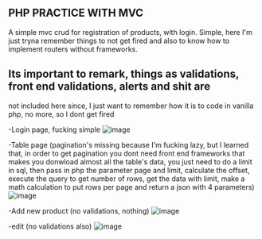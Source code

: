 ## PHP PRACTICE WITH MVC

A simple mvc crud for registration of products, with login.
Simple, here I'm just tryna remember things to not get fired
and also to know how to implement routers without frameworks.

## Its important to remark, things as validations, front end validations, alerts and shit are
not included here since, I just want to remember how it is to code in vanilla php, no more, so
I dont get fired

-Login page, fucking simple
![image](https://user-images.githubusercontent.com/78714792/210281351-215c44f4-159b-4cd7-9789-f7920ae122d6.png)

-Table page (pagination's missing because I'm fucking lazy, but I learned that, in order to get pagination you dont need front end frameworks
that makes you donwload almost all the table's data, you just need to do a limit in sql, then pass in php the parameter page and limit, calculate the offset, execute the query to get number of rows, get the data with limit, make a math calculation to put rows per page and return a json with 4 parameters)
![image](https://user-images.githubusercontent.com/78714792/210281455-cff25f20-f972-4cc7-853a-7d5a08d1fbfa.png)

-Add new product (no validations, nothing)
![image](https://user-images.githubusercontent.com/78714792/210281475-197796e2-8ad7-49e4-9897-66525d1bbfde.png)

-edit (no validations also)
![image](https://user-images.githubusercontent.com/78714792/210281503-95085a12-435e-44e5-8690-36d00eb207f1.png)
